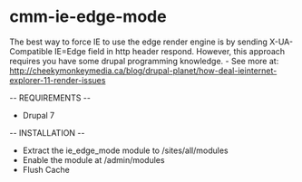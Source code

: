 # cmm-ie-edge-mode

The best way to force IE to use the edge render engine is by sending X-UA-Compatible IE=Edge field in http header respond. However, this approach requires you have some drupal programming knowledge. - See more at: http://cheekymonkeymedia.ca/blog/drupal-planet/how-deal-ieinternet-explorer-11-render-issues

-- REQUIREMENTS --

- Drupal 7

-- INSTALLATION --

- Extract the ie_edge_mode module to /sites/all/modules
- Enable the module at /admin/modules
- Flush Cache